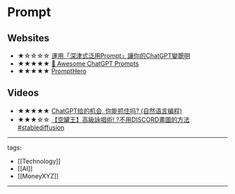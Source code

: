 # Prompt

## Websites
* ★☆☆☆☆ [運用「深津式泛用Prompt」讓你的ChatGPT變聰明](https://h9856.gameqb.net/2023/03/01/fukatsu-prompt/)
* ★★★★★ [🧠 Awesome ChatGPT Prompts](https://prompts.chat/)
* ★★★★★ [PromptHero](https://prompthero.com/)

## Videos
* ★★★★★ [ChatGPT给的机会, 你能抓住吗? (自然语言编程)](https://youtu.be/KoT08Kno10A)
* ★★★☆☆ [【空罐王】高級詠唱術! ?不用DISCORD畫圖的方法 #stablediffusion](https://youtu.be/hOTKiuA61v0)

---
tags:
  - [[Technology]]
  - [[AI]]
  - [[MoneyXYZ]]

---